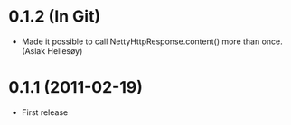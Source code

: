 0.1.2 (In Git)
==================

* Made it possible to call NettyHttpResponse.content() more than once. (Aslak Hellesøy)

0.1.1 (2011-02-19)
==================

* First release